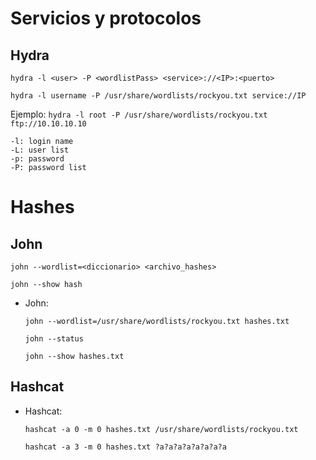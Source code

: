 
# Servicios y protocolos
## Hydra

```
hydra -l <user> -P <wordlistPass> <service>://<IP>:<puerto> 
```

`hydra -l username -P /usr/share/wordlists/rockyou.txt service://IP`

Ejemplo: `hydra -l root -P /usr/share/wordlists/rockyou.txt ftp://10.10.10.10`

```
-l: login name
-L: user list
-p: password
-P: password list
```

# Hashes
## John

```
john --wordlist=<diccionario> <archivo_hashes> 
```

```
john --show hash 
```

- John:
    
    `john --wordlist=/usr/share/wordlists/rockyou.txt hashes.txt`
    
    `john --status`
    
    `john --show hashes.txt`


## Hashcat

- Hashcat:
    
    `hashcat -a 0 -m 0 hashes.txt /usr/share/wordlists/rockyou.txt`
    
    `hashcat -a 3 -m 0 hashes.txt ?a?a?a?a?a?a?a?a`
    



